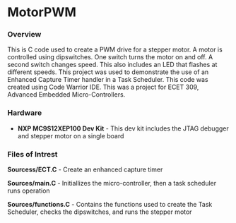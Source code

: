 # MotorPWM
### Overview
This is C code used to create a PWM drive for a stepper motor. A motor is controlled using dipswitches. One switch turns the motor on and off. A second switch changes speed. This also includes an LED that flashes at different speeds. This project was used to demonstrate the use of an Enhanced Capture Timer handler in a Task Scheduler. This code was created using Code Warrior IDE. This was a project for ECET 309, Advanced Embedded Micro-Controllers.

### Hardware

- **NXP MC9S12XEP100 Dev Kit** - This dev kit includes the JTAG debugger and stepper motor on a single board

### Files of Intrest

**Sourcess/ECT.C** - Create an enhanced capture timer 

**Sources/main.C** - Initiallizes the micro-controller, then a task scheduler runs operation

**Sources/functions.C** - Contains the functions used to create the Task Scheduler, checks the dipswitches, and runs the stepper motor  

